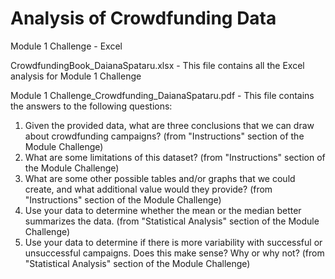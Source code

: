 # Analysis of Crowdfunding Data
Module 1 Challenge - Excel

CrowdfundingBook_DaianaSpataru.xlsx - This file contains all the Excel analysis for Module 1 Challenge

Module 1 Challenge_Crowdfunding_DaianaSpataru.pdf - This file contains the answers to the following questions:
1. Given the provided data, what are three conclusions that we can draw about crowdfunding campaigns? (from "Instructions" section of the Module Challenge)
2. What are some limitations of this dataset? (from "Instructions" section of the Module Challenge)
3. What are some other possible tables and/or graphs that we could create, and what additional value would they provide? (from "Instructions" section of the Module Challenge)
4. Use your data to determine whether the mean or the median better summarizes the data. (from "Statistical Analysis" section of the Module Challenge)
5. Use your data to determine if there is more variability with successful or unsuccessful campaigns. Does this make sense? Why or why not? (from "Statistical Analysis" section of the Module Challenge)
 
